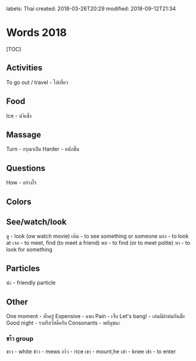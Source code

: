 labels: Thai
created: 2018-03-26T20:29
modified: 2018-09-12T21:34

# Words 2018

[TOC]

## Activities

To go out / travel - ไปเที่ยว

## Food

Ice - นำ้แข็ง

## Massage

Turn - กรุณาเปิด
Harder - หนักขึ้น

## Questions

How - อย่างไร

## Colors

## See/watch/look

ดู - look (ow watch movie)
เห๊น - to see something or someone
มอง - to look at
เจอ - to meet, find (to meet a friend)
พบ - to find (or to meet polite)
หา - to look for something

## Particles

น่ะ - friendly particle

## Other

One moment - สักครู่
Expensive - แพง
Pain - เจ็บ
Let's bang! - เล่นผีผ้าห่มกันมั้ย
Good night - ราตรีสวัสดิ์ครับ
Consonants - พยัญชนะ

### ขา้ว group

ขาว - white
ข่าว - mews
กา้ว - rice
เขา - mount,he
เข่า - knee
เข้า - to enter
